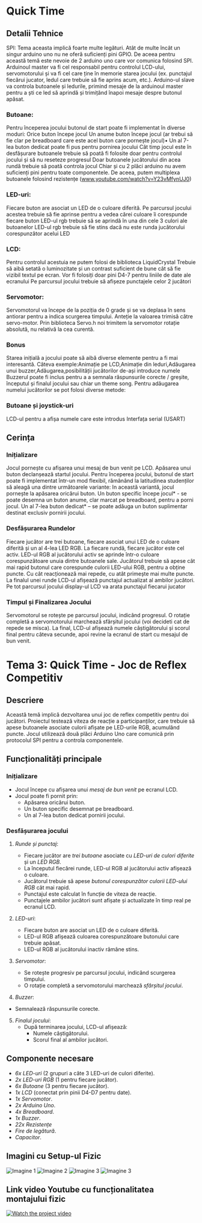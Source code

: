 # Quick Time


## Detalii Tehnice

SPI: Tema aceasta implică foarte multe legături. Atât de multe încât un singur arduino uno nu ne oferă suficienți pini GPIO. De aceea pentru această temă este nevoie de 2 arduino uno care vor comunica folosind SPI. Arduinoul master va fi cel responsabil pentru controlul LCD-ului, servomotorului și va fi cel care ține în memorie starea jocului (ex. punctajul fiecărui jucator, ledul care trebuie să fie aprins acum, etc.). Arduino-ul slave va controla butoanele și ledurile, primind mesaje de la arduinoul master pentru a ști ce led să aprindă și trimițând înapoi mesaje despre butonul apăsat.

### Butoane:
Pentru începerea jocului butonul de start poate fi implementat în diverse moduri:
Orice buton începe jocul
Un anume buton începe jocul (ar trebui să fie clar pe breadboard care este acel buton care pornește jocul)• Un al 7-lea buton dedicat poate fi pus pentru pornirea jocului
Cât timp jocul este în desfășurare butoanele trebuie să poată fi folosite doar pentru controlul jocului și să nu reseteze progresul
Doar butoanele jucătorului din acea rundă trebuie să poată controla jocul
Chiar și cu 2 plăci arduino nu avem suficienți pini pentru toate componentele. De aceea, putem
multiplexa butoanele folosind rezistențe (www.youtube.com/watch?v=Y23vMfynUJ0)

### LED-uri:

Fiecare buton are asociat un LED de o culoare diferită. Pe parcursul jocului acestea trebuie să fie aprinse pentru a vedea cărei culoare îi corespunde fiecare buton
LED-ul rgb trebuie să se aprindă în una din cele 3 culori ale butoanelor
LED-ul rgb trebuie să fie stins dacă nu este runda jucătorului corespunzător acelui LED
### LCD:

Pentru controlul acestuia ne putem folosi de biblioteca LiquidCrystal
Trebuie să aibă setată o luminozitate și un contrast suficient de bune cât să fie vizibil textul pe ecran.
Vor fi folosiți doar pini D4-7 pentru liniile de date ale ecranului
Pe parcursul jocului trebuie să afișeze punctajele celor 2 jucători
### Servomotor:
Servomotorul va începe de la poziția de 0 grade și se va deplasa în sens antiorar pentru a indica scurgerea timpului.
Anteție la valoarea trimisă către servo-motor. Prin biblioteca Servo.h noi trimitem la servomotor rotație absolută, nu relativă la cea curentă.
### Bonus 
Starea inițială a jocului poate să aibă diverse elemente pentru a fi mai interesantă. Câteva exemple:Animație pe LCD,Animație din leduri,Adăugarea unui buzzer,Adăugarea,posibilității jucătorilor de-ași introduce numele
Buzzerul poate fi inclus pentru a a semnala răspunsurile corecte / greșite, începutul și finalul jocului sau chiar un theme song.
Pentru adăugarea numelui jucătorilor se pot folosi diverse metode:
### Butoane și joystick-uri
LCD-ul pentru a afișa numele care este introdus
Interfața serial (USART)

## Cerința

### Inițializare
Jocul pornește cu afișarea unui mesaj de bun venit pe LCD. Apăsarea unui buton declanșează startul jocului.
Pentru începerea jocului, butonul de start poate fi implementat într-un mod flexibil, rămânând la latitudinea studenților să aleagă una dintre următoarele variante:
In această variantă, jocul pornește la apăsarea oricărui buton.
Un buton specific începe jocul* - se poate desemna un buton anume, clar marcat pe breadboard, pentru a porni jocul.
Un al 7-lea buton dedicat* – se poate adăuga un buton suplimentar destinat exclusiv pornirii jocului.
### Desfășurarea Rundelor
Fiecare jucător are trei butoane, fiecare asociat unui LED de o culoare diferită și un al 4-lea LED RGB.
La fiecare rundă, fiecare jucător este cel activ.
LED-ul RGB al jucătorului activ se aprinde într-o culoare corespunzătoare unuia dintre butoanele sale. Jucătorul trebuie să apese cât mai rapid butonul care corespunde culorii LED-ului RGB, pentru a obține puncte. Cu cât reacționează mai repede, cu atât primește mai multe puncte.
La finalul unei runde LCD-ul afișează punctajul actualizat al ambilor jucători.
Pe tot parcursul jocului display-ul LCD va arata punctajul fiecarui jucator
### Timpul și Finalizarea Jocului
Servomotorul se rotește pe parcursul jocului, indicând progresul. O rotație completă a servomotorului marchează sfârșitul jocului (voi decideti cat de repede se misca).
La final, LCD-ul afișează numele câștigătorului și scorul final pentru câteva secunde, apoi revine la ecranul de start cu mesajul de bun venit.


# Tema 3: Quick Time - Joc de Reflex Competitiv

## Descriere
Această temă implică dezvoltarea unui joc de reflex competitiv pentru doi jucători. Proiectul testează viteza de reacție a participanților, care trebuie să apese butoanele asociate culorii afișate pe LED-urile RGB, acumulând puncte. Jocul utilizează două plăci Arduino Uno care comunică prin protocolul SPI pentru a controla componentele.

## Funcționalități principale

### Inițializare
- Jocul începe cu afișarea unui *mesaj de bun venit* pe ecranul LCD.
- Jocul poate fi pornit prin:
  - Apăsarea oricărui buton.
  - Un buton specific desemnat pe breadboard.
  - Un al 7-lea buton dedicat pornirii jocului.

### Desfășurarea jocului
1. *Runde și punctaj*:
   - Fiecare jucător are *trei butoane* asociate cu *LED-uri de culori diferite* și un *LED RGB*.
   - La începutul fiecărei runde, LED-ul RGB al jucătorului activ afișează o culoare.
   - Jucătorul trebuie să apese *butonul corespunzător culorii LED-ului RGB* cât mai rapid.
   - Punctajul este calculat în funcție de viteza de reacție.
   - Punctajele ambilor jucători sunt afișate și actualizate în timp real pe ecranul LCD.

2. *LED-uri*:
   - Fiecare buton are asociat un LED de o culoare diferită.
   - LED-ul RGB afișează culoarea corespunzătoare butonului care trebuie apăsat.
   - LED-ul RGB al jucătorului inactiv rămâne stins.

3. *Servomotor*:
   - Se rotește progresiv pe parcursul jocului, indicând scurgerea timpului.
   - O rotație completă a servomotorului marchează *sfârșitul jocului*.

4. *Buzzer*:
  - Semnalează răspunsurile corecte.

5. *Finalul jocului*:
   - După terminarea jocului, LCD-ul afișează:
     - Numele câștigătorului.
     - Scorul final al ambilor jucători.


## Componente necesare
- *6x LED-uri* (2 grupuri a câte 3 LED-uri de culori diferite).
- *2x LED-uri RGB* (1 pentru fiecare jucător).
- *6x Butoane* (3 pentru fiecare jucător).
- *1x LCD* (conectat prin pinii D4-D7 pentru date).
- *1x Servomotor*.
- *2x Arduino Uno*.
- *4x Breadboard*.
- *1x Buzzer*.
- *22x Rezistențe*
- *Fire de legătură*.
- *Capacitor*.

## Imagini cu Setup-ul Fizic

![Imagine 1](./res/img1.jpg)
![Imagine 2](./res/img2.jpg)
![Imagine 3](./res/img3.jpg)
![Imagine 3](./res/img4.jpg)

## Link video Youtube cu funcționalitatea montajului fizic

[![Watch the project video](https://img.youtube.com/vi/z9IcL2LQxiE/0.jpg)](https://www.youtube.com/watch?v=z9IcL2LQxiE)